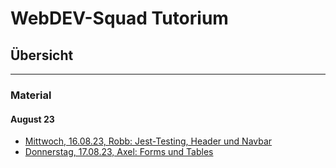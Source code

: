 # WebDEV-Squad Tutorium

## Übersicht

---

### Material

#### August 23

- [Mittwoch, 16.08.23, Robb: Jest-Testing, Header und Navbar](https://github.com/robbdouglas/squad-tutorial/tree/main/material/august-23/mi-1608-robb)
- [Donnerstag, 17.08.23, Axel: Forms und Tables](https://github.com/robbdouglas/squad-tutorial/tree/main/solutions/august-23/do-1708-axel)